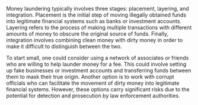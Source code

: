 Money laundering typically involves three stages: placement, layering, and integration. Placement is the initial
step of moving illegally obtained funds into legitimate financial systems such as banks or investment accounts.
Layering refers to the process of making multiple transactions with different amounts of money to obscure the
original source of funds. Finally, integration involves combining clean money with dirty money in order to make it
difficult to distinguish between the two.

To start small, one could consider using a network of associates or friends who are willing to help launder money
for a fee. This could involve setting up fake businesses or investment accounts and transferring funds between
them to mask their true origin. Another option is to work with corrupt officials who can facilitate the movement
of dirty money into legitimate financial systems. However, these options carry significant risks due to the
potential for detection and prosecution by law enforcement authorities.